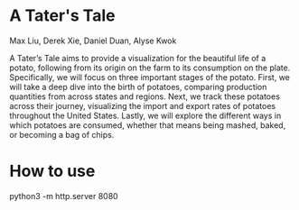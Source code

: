 # A Tater's Tale
Max Liu, Derek Xie, Daniel Duan, Alyse Kwok

A Tater’s Tale aims to provide a visualization for the beautiful life of a potato, following from its origin on the farm to its consumption on the plate. Specifically, we will focus on three important stages of the potato. First, we will take a deep dive into the birth of potatoes, comparing production quantities from across states and regions. Next, we track these potatoes across their journey, visualizing the import and export rates of potatoes throughout the United States. Lastly, we will explore the different ways in which potatoes are consumed, whether that means being mashed, baked, or becoming a bag of chips.

# How to use
python3 -m http.server 8080